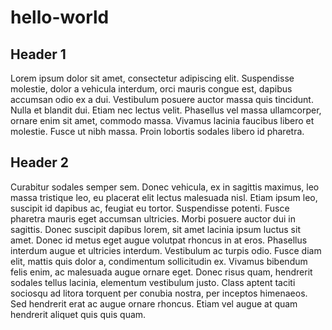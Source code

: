 # hello-world
## Header 1
Lorem ipsum dolor sit amet, consectetur adipiscing elit. Suspendisse molestie, dolor a vehicula interdum, orci mauris congue est, dapibus accumsan odio ex a dui. Vestibulum posuere auctor massa quis tincidunt. Nulla et blandit dui. Etiam nec lectus velit. Phasellus vel massa ullamcorper, ornare enim sit amet, commodo massa. Vivamus lacinia faucibus libero et molestie. Fusce ut nibh massa. Proin lobortis sodales libero id pharetra.

## Header 2
Curabitur sodales semper sem. Donec vehicula, ex in sagittis maximus, leo massa tristique leo, eu placerat elit lectus malesuada nisl. Etiam ipsum leo, suscipit id dapibus ac, feugiat eu tortor. Suspendisse potenti. Fusce pharetra mauris eget accumsan ultricies. Morbi posuere auctor dui in sagittis. Donec suscipit dapibus lorem, sit amet lacinia ipsum luctus sit amet. Donec id metus eget augue volutpat rhoncus in at eros. Phasellus interdum augue et ultricies interdum. Vestibulum ac turpis odio. Fusce diam elit, mattis quis dolor a, condimentum sollicitudin ex. Vivamus bibendum felis enim, ac malesuada augue ornare eget. Donec risus quam, hendrerit sodales tellus lacinia, elementum vestibulum justo. Class aptent taciti sociosqu ad litora torquent per conubia nostra, per inceptos himenaeos. Sed hendrerit erat ac augue ornare rhoncus. Etiam vel augue at quam hendrerit aliquet quis quis quam.
